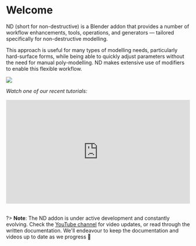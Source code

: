 # Welcome

ND (short for non-destructive) is a Blender addon that provides a number of workflow enhancements, tools, operations, and generators — tailored specifically for non-destructive modelling. 

This approach is useful for many types of modelling needs, particularly hard-surface forms, while being able to quickly adjust parameters without the need for manual poly-modelling. ND makes extensive use of modifiers to enable this flexible workflow.

<a href="https://www.patreon.com/bePatron?u=48315864"><img src="https://hugemenace.co/images/patreon.jpg"></a>

_Watch one of our recent tutorials:_
<div style="max-width: 800px;">
    <div style="position: relative; padding-top: 56.25%; margin: 1rem 0 2rem;">
        <iframe style="position: absolute; top: 0; right: 0; bottom: 0; left: 0; width: 100% !important; height: 100% !important; margin: 0 !important;" src="https://www.youtube.com/embed/W8yJCvxDa2w?modestbranding=1&rel=0" title="YouTube video player" frameborder="0" allow="accelerometer; autoplay; clipboard-write; encrypted-media; gyroscope; picture-in-picture" allowfullscreen></iframe>
    </div>
</div>

?> **Note**: The ND addon is under active development and constantly evolving. Check the [YouTube channel](https://hugemenace.co/youtube) for video updates, or read through the written documentation. We'll endeavour to keep the documentation and videos up to date as we progress 🚀